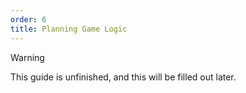 ```yaml
---
order: 6
title: Planning Game Logic
---
```

<!-- Use mermaid diagrams! (And tables and more wherever needed) -->

> [!WARNING]
> This guide is unfinished, and this will be filled out later.